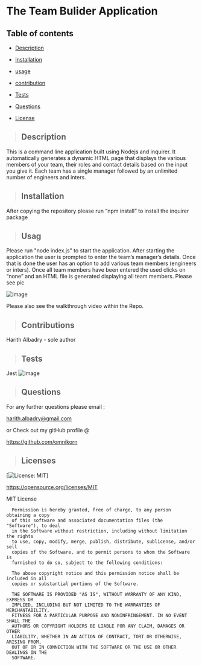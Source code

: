 # **The Team Bulider Application**

## Table of contents

  
* [Description](#description)

  
* [Installation](#installation)
  
* [usage](#usage)
  
* [contribution](#contribution)
  
* [Tests](#tests)
  
* [Questions](#questions)
  
* [License](#license)

>## Description
  
This is a command line application built using Nodejs and inquirer. It automatically generates a dynamic HTML page that displays the various members of your team, their roles and contact details based on the input you give it. Each team has a single manager followed by an unlimited number of engineers and inters. 

  
>## Installation 

 After copying the repository please run “npm install” to install the inquirer package 


>## Usag 

  Please run "node index.js" to start the application. After starting the application the user is prompted to enter the team’s manager’s details. Once that is done the user has an option to add various team members (engineers or inters). Once all team members have been entered the used clicks on “none” and an HTML file is generated displaying all team members. Please see pic 
  
  ![image](https://user-images.githubusercontent.com/75341811/116814044-ad67ec80-ab4e-11eb-9723-e0802d3c9418.png)
   
   Please also see the walkthrough video within the Repo. 


>## Contributions 

  Harith Albadry - sole author


>## Tests 

  Jest 
![image](https://user-images.githubusercontent.com/75341811/116817451-4c481500-ab5e-11eb-9e23-cd51b19c57f6.png)

>## Questions 

For any further questions please email :

harith.albadry@gmail.com

or Check out my gitHub profile @

https://github.com/omnikorn

>## Licenses 

  

  [![License: MIT](https://img.shields.io/badge/License-MIT-yellow.svg)]

  https://opensource.org/licenses/MIT

  MIT License

      
      
      Permission is hereby granted, free of charge, to any person obtaining a copy
      of this software and associated documentation files (the "Software"), to deal
      in the Software without restriction, including without limitation the rights
      to use, copy, modify, merge, publish, distribute, sublicense, and/or sell
      copies of the Software, and to permit persons to whom the Software is
      furnished to do so, subject to the following conditions:
      
      The above copyright notice and this permission notice shall be included in all
      copies or substantial portions of the Software.
      
      THE SOFTWARE IS PROVIDED "AS IS", WITHOUT WARRANTY OF ANY KIND, EXPRESS OR
      IMPLIED, INCLUDING BUT NOT LIMITED TO THE WARRANTIES OF MERCHANTABILITY,
      FITNESS FOR A PARTICULAR PURPOSE AND NONINFRINGEMENT. IN NO EVENT SHALL THE
      AUTHORS OR COPYRIGHT HOLDERS BE LIABLE FOR ANY CLAIM, DAMAGES OR OTHER
      LIABILITY, WHETHER IN AN ACTION OF CONTRACT, TORT OR OTHERWISE, ARISING FROM,
      OUT OF OR IN CONNECTION WITH THE SOFTWARE OR THE USE OR OTHER DEALINGS IN THE
      SOFTWARE.
  
  
